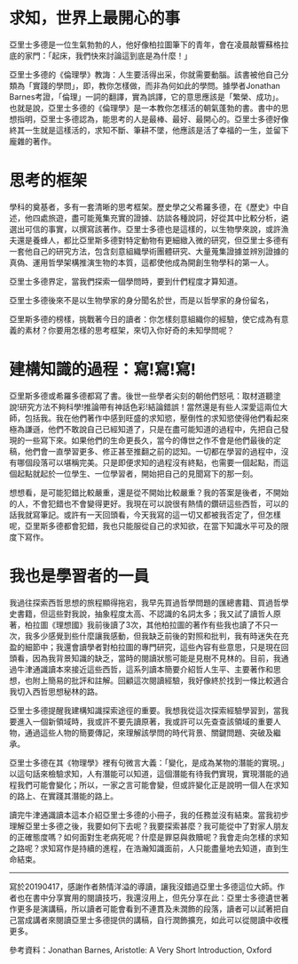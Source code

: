 # 求知，世界上最開心的事

亞里士多德是一位生氣勃勃的人，他好像柏拉圖筆下的青年，會在凌晨敲響蘇格拉底的家門：「起床，我們快來討論這到底是為什麼！」

亞里士多德的《倫理學》教誨：人生要活得出采，你就需要動腦。該書被他自己分類為「實踐的學問」，即，教你怎樣做，而非為何如此的學問。據學者Jonathan Barnes考證，「倫理」一詞的翻譯，實為誤譯，它的意思應該是「繁榮、成功」。也就是說，亞里士多德的《倫理學》是一本教你怎樣活的朝氣蓬勃的書。書中的思想指明，亞里士多德認為，能思考的人是最棒、最好、最開心的。亞里士多德好像終其一生就是這樣活的，求知不斷、筆耕不墜，他應該是活了幸福的一生，並留下龐雜的著作。

# 思考的框架

學科的奠基者，多有一套清晰的思考框架。歷史學之父希羅多德，在《歷史》中自述，他四處旅遊，盡可能蒐集充實的證據、訪談各種說詞，好從其中比較分析，遴選出可信的事實，以撰寫該著作。亞里士多德也是這樣的，以生物學來說，或許漁夫還是養蜂人，都比亞里斯多德對特定動物有更細緻入微的研究，但亞里士多德有一套他自己的研究方法，包含刻意組織學術團體研究、大量蒐集證據並辨別證據的真偽、運用哲學架構推演生物的本質，這都使他成為開創生物學科的第一人。

亞里士多德界定，當我們探索一個學問時，要到什們程度才算知道。

亞里士多德後來不是以生物學家的身分聞名於世，而是以哲學家的身份留名，

亞里斯多德的榜樣，挑戰著今日的讀者：你怎樣刻意組織你的經驗，使它成為有意義的素材？你要用怎樣的思考框架，來切入你好奇的未知學問呢？

# 建構知識的過程：寫!寫!寫!

亞里斯多德或希羅多德都寫了書。後世一些學者尖刻的朝他們怒吼：取材道聽塗說!研究方法不夠科學!推論帶有神話色彩!結論錯誤！當然還是有些人深愛這兩位大師，包括我。我在他們著作中感到旺盛的求知慾，壓倒性的求知慾使得他們看起來極為謙遜，他們不敢說自己已經知道了，只是在盡可能知道的過程中，先把自己發現的一些寫下來。如果他們的生命更長久，當今的傳世之作不會是他們最後的定稿，他們會一直學習更多、修正甚至推翻之前的認知。一切都在學習的過程中，沒有哪個段落可以堪稱完美。只是即便求知的過程沒有終點，也需要一個起點，而這個起點就起於一位學生、一位學習者，開始把自己的見聞寫下的那一刻。

想想看，是可能犯錯比較嚴重，還是從不開始比較嚴重？我的答案是後者，不開始的人，不會犯錯也不會變得更好。我現在可以說很有熱情的鑽研這些西哲，可以的話我就寫筆記。或許有一天回頭看，今天我寫的這一切又都被我否定了，但怎樣呢，亞里斯多德都會犯錯，我也只能服從自己的求知欲，在當下知識水平可及的限度下寫作。

# 我也是學習者的一員

我過往探索西哲思想的旅程顯得拖宕，我早先買過哲學問題的匯總書籍、買過哲學史書籍，但這些對我說，抽象程度太高、不認識的名詞太多；我又試了讀哲人原著，柏拉圖《理想國》我前後讀了3次，其他柏拉圖的著作有些我也讀了不只一次，我多少感覺到些什麼讓我感動，但我缺乏前後的對照和批判，我有時迷失在充盈的細節中；我還會讀學者對柏拉圖的專門研究，這些內容有些意思，只是現在回頭看，因為我背景知識的缺乏，當時的閱讀狀態可能是見樹不見林的。目前，我通過牛津通識讀本來接近這些西哲，這系列讀本簡要介紹哲人生平、主要著作和思想，也附上簡易的批評和註解。回顧這次閱讀經驗，我好像終於找到一條比較適合我切入西哲思想秘林的路。

亞里士多德提醒我建構知識探索途徑的重要。我想我從這次探索經驗學習到，當我要進入一個新領域時，我或許不要先讀原著，我或許可以先查查該領域的重要人物，通過這些人物的簡要傳記，來理解該學問的時代背景、關鍵問題、突破及繼承。

亞里士多德在其《物理學》裡有句微言大義：「變化，是成為某物的潛能的實現。」以這句話來檢驗求知，人有潛能可以知道，這個潛能有待我們實現，實現潛能的過程我們可能會變化；所以，一家之言可能會變，但或許變化正是說明一個人在求知的路上、在實踐其潛能的路上。

讀完牛津通識讀本這本介紹亞里士多德的小冊子，我的任務並沒有結束。當我初步理解亞里士多德之後，我要如何下去呢？我要探索甚麼？我可能從中了對家人朋友的正確態度嗎？如何面對生老病死呢？什麼是罪惡與救贖呢？我會走向怎樣的求知之路呢？求知寫作是持續的進程，在浩瀚知識面前，人只能盡量地去知道，直到生命結束。

---

寫於20190417，感謝作者熱情洋溢的導讀，讓我沒錯過亞里士多德這位大師。作者也在書中分享實用的閱讀技巧，我還沒用上，但先分享在此：亞里士多德遺世著作更多是演講稿，所以讀者可能會看到不連貫及未潤飾的段落，讀者可以試著把自己當成講者來閱讀亞里士多德提供的講稿，自行潤飾擴充，如此可以從閱讀中收穫更多。

參考資料：Jonathan Barnes, Aristotle: A Very Short Introduction, Oxford 
